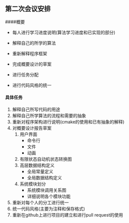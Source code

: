 ## 第二次会议安排

####概要

* 每人进行学习进度说明(算法学习进度和已实现的部分)

* 解释自己的所学的算法
* 重新解释程序框架
* 完成概要设计的草案
* 进行任务分配
* 进行代码风格的统一

#### 具体任务

1. 解释自己所写代码的用途
2. 解释自己所学算法的流程和需要的抽象
3. 重新对程序架构进行说明(cmake的使用和已有抽象的解释)
4. 对概要设计报告草案
   1. 用户界面
      - 命令行
      - 文件
      - 动画 
   2. 有限状态自动机状态转换图 
   3. 高层数据结构定义 
      * 全局常量定义
      * 全局数据结构定义
   4. 系统模块划分 
      * 系统模块调用关系图
      * 详细说明各个模块功能
5. 重新对每个人的分工进行统一
6. 统一代码风格(主要为注释和保存格式)
7. 重新在github上进行项目的建立和进行pull request的使用
